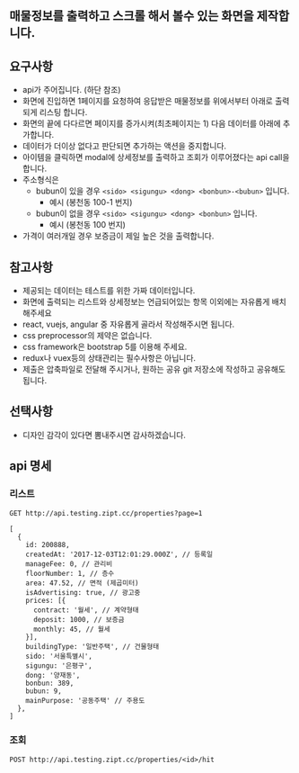 ## 매물정보를 출력하고 스크롤 해서 볼수 있는 화면을 제작합니다.

## 요구사항

- api가 주어집니다. (하단 참조)
- 화면에 진입하면 1페이지를 요청하여 응답받은 매물정보를 위에서부터 아래로 출력되게 리스팅 합니다.
- 화면의 끝에 다다르면 페이지를 증가시켜(최초페이지는 1) 다음 데이터를 아래에 추가합니다.
- 데이터가 더이상 없다고 판단되면 추가하는 액션을 중지합니다.
- 아이템을 클릭하면 modal에 상세정보를 출력하고 조회가 이루어졌다는 api call을 합니다.
- 주소형식은 
  - bubun이 있을 경우 `<sido> <sigungu> <dong> <bonbun>-<bubun>` 입니다.
    - 예시 (봉천동 100-1 번지) 
  - bubun이 없을 경우 `<sido> <sigungu> <dong> <bonbun>` 입니다.
    - 예시 (봉천동 100 번지)
- 가격이 여러개일 경우 보증금이 제일 높은 것을 출력합니다.

## 참고사항
- 제공되는 데이터는 테스트를 위한 가짜 데이터입니다.
- 화면에 출력되는 리스트와 상세정보는 언급되어있는 항목 이외에는 자유롭게 배치해주세요
- react, vuejs, angular 중 자유롭게 골라서 작성해주시면 됩니다.
- css preprocessor의 제약은 없습니다.
- css framework은 bootstrap 5를 이용해 주세요.
- redux나 vuex등의 상태관리는 필수사항은 아닙니다.
- 제출은 압축파일로 전달해 주시거나, 원하는 공유 git 저장소에 작성하고 공유해도 됩니다.

## 선택사항
- 디자인 감각이 있다면 뽐내주시면 감사하겠습니다.

## api 명세
### 리스트
`GET http://api.testing.zipt.cc/properties?page=1`
```
[
  {
    id: 200888,
    createdAt: '2017-12-03T12:01:29.000Z', // 등록일
    manageFee: 0, // 관리비
    floorNumber: 1, // 층수
    area: 47.52, // 면적 (제곱미터)
    isAdvertising: true, // 광고중
    prices: [{
      contract: '월세', // 계약형태
      deposit: 1000, // 보증금
      monthly: 45, // 월세
    }],
    buildingType: '일반주택', // 건물형태
    sido: '서울특별시',
    sigungu: '은평구',
    dong: '양재동',
    bonbun: 389,
    bubun: 9,
    mainPurpose: '공동주택' // 주용도
  },
]
```
  
### 조회
`POST http://api.testing.zipt.cc/properties/<id>/hit`
